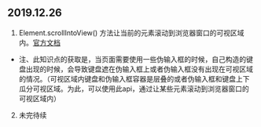 ## 2019.12.26

1. Element.scrollIntoView() 方法让当前的元素滚动到浏览器窗口的可视区域内。[官方文档](https://developer.mozilla.org/zh-CN/docs/Web/API/Element/scrollIntoView) 

* 注、此知识点的获取是，当页面需要使用一些伪输入框的时候，自己构造的键盘出现的时候，会导致键盘遮在伪输入框上或者伪输入框没有出现在可视区域的情况。（可视区域内键盘和伪输入框容器是层叠的或者伪输入框和键盘上下瓜分可视区域。为此，可以使用此api，通过让某些元素滚动到浏览器窗口的可视区域内）

2. 未完待续